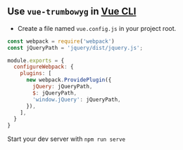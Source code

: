 ## Use `vue-trumbowyg` in [Vue CLI](https://cli.vuejs.org/)

* Create a file named `vue.config.js` in your project root.
```js
const webpack = require('webpack')
const jQueryPath = 'jquery/dist/jquery.js';

module.exports = {
  configureWebpack: {
    plugins: [
      new webpack.ProvidePlugin({      
        jQuery: jQueryPath,
        $: jQueryPath,
        'window.jQuery': jQueryPath,
      }),
    ],
  }
}
```
Start your dev server with `npm run serve`
